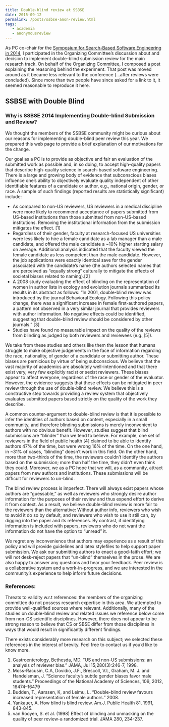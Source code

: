 ```yaml
---
title: Double-blind review at SSBSE
date: 2015-09-12
permalink: /posts/ssbse-anon-review.html
tags: 
   - academia
   - anonymousreview
---
```


As PC co-chair for the <a href="http://http//ssbse.org/2014/">Symposium for Search-Based Software Engineering in 2014</a>, I participated in the Organizing Committee&#8217;s discussion about and decision to implement double-blind submission review for the main research track. On behalf of the Organizing Committee, I composed a post explaining the reasoning behind the experiment. That post was moved around as it became less relevant to the conference (&#8230;after reviews were concluded). Since more than two people have since asked for a link to it, it seemed reasonable to reproduce it here.</p>
<h2>SSBSE with Double Blind</h2>
<h3>Why is SSBSE 2014 Implementing Double-blind Submission and Review?</h3>
<p>We thought the members of the SSBSE community might be curious about our reasons for implementing double-blind peer review this year. We prepared this web page to provide a brief explanation of our motivations for the change.</p>
<p>Our goal as a PC is to provide as objective and fair an evaluation of the submitted work as possible and, in so doing, to accept high-quality papers that describe high-quality science in search-based software engineering. There is a large and growing body of evidence that subconscious biases influence one&#8217;s ability to objectively evaluate quality independent of other identifiable features of a candidate or author, e.g., national origin, gender, or race. A sample of such findings (reported results are statistically significant) include:</p>
<ul>
<li class="other">As compared to non-US reviewers, US reviewers in a medical discipline were more likely to recommend acceptance of papers submitted from US-based institutions than those submitted from non-US-based institutions. Removing the institutional information from the submission mitigates the effect. [1]</li>
<li class="other">Regardless of their gender, faculty at research-focused US universities were less likely to hire a female candidate as a lab manager than a male candidate, and offered the male candidate a ~10% higher starting salary on average. Additional analysis indicated that the faculty viewed the female candidate as less competent than the male candidate. However, the job applications were exactly identical save for the gender associated with the candidate’s name (the authors selected names that are perceived as &#8220;equally strong&#8221; culturally to mitigate the effects of societal biases related to naming).[2]</li>
<li class="other">A 2008 study evaluating the effect of blinding on the representation of women in author lists in ecology and evolution journals summarized its results in its abstract as follows: &#8220;In 2001, double-blind review was introduced by the journal Behavioral Ecology. Following this policy change, there was a significant increase in female first-authored papers, a pattern not observed in a very similar journal that provides reviewers with author information. No negative effects could be identified, suggesting that double-blind review should be considered by other journals.&#8221; [3]</li>
<li class="other">Studies have found no measurable impact on the quality of the reviews from blinding as judged by both reviewers and reviewees (e.g.,[5]).</li>
</ul>
<p>We take from these studies and others like them the lesson that humans struggle to make objective judgements in the face of information regarding the race, nationality, of gender of a candidate or submitting author. These biases are pernicious by virtue of being subconscious. We believe that the vast majority of academics are absolutely well-intentioned and that there exist very, very few explicitly racist or sexist reviewers. These biases appear to affect everyone, regardless of the race or gender of the evaluator. However, the evidence suggests that these effects can be mitigated in peer review through the use of double-blind review. We believe this is a constructive step towards providing a review system that objectively evaluates submitted papers based strictly on the quality of the work they describe.</p>
<p>A common counter-argument to double-blind review is that it is possible to infer the identities of authors based on content, especially in a small community, and therefore blinding submissions is merely inconvenient to authors with no obvious benefit. However, studies suggest that blind submissions are “blinder” than we tend to believe. For example, one set of reviewers in the field of public health [4] claimed to be able to identify authors 47% of the time, but were wrong 16% of the time. On the one hand, in ~31% of cases, &#8220;blinding&#8221; doesn’t work in this field. On the other hand, more than two-thirds of the time, the reviewers couldn’t identify the authors based on the submission; more than half the time, they didn’t even think they could. Moreover, we as a PC hope that we will, as a community, attract papers from new authors and institutions. These submissions will be difficult for reviewers to un-blind.</p>
<p>The blind review process is imperfect. There will always exist papers whose authors are “guessable,” as well as reviewers who strongly desire author information for the purposes of their review and thus expend effort to derive it from context. As a result, we believe double-blind review is more fair to the reviewers than the alternative: Without author info, reviewers who wish to avoid it do so by default, and reviewers who wish to use it still can, by digging into the paper and its references. By contrast, if identifying information is included with papers, reviewers who do not want the information do not have the option to &#8220;unread&#8221; it.</p>
<p>We regret any inconvenience that authors may experience as a result of this policy and will provide guidelines and latex stylefiles to help support paper submission. We ask our submitting authors to enact a good-faith effort; we will not desk-reject papers that &#8220;un-blind&#8221; themselves in the prose. We are also happy to answer any questions and hear your feedback. Peer review is a collaborative system and a work-in-progress, and we are interested in the community’s experience to help inform future decisions.</p>
<h3>References:</h3>
<p>Threats to validity w.r.t references: the members of the organizing committee do not possess research expertise in this area. We attempted to provide well-qualified sources where relevant. Additionally, many of the studies on double-blind review and related issues we reference below come from non-CS scientific disciplines. However, there does not appear to be strong reason to believe that CS or SBSE differ from those disciplines in ways that would result in significantly different findings.</p>
<p>There exists considerably more research on this subject; we selected these references in the interest of brevity. Feel free to contact us if you&#8217;d like to know more.</p>
<ol>
<li>Gastroenterology, Bethesda, MD. &#8220;US and non-US submissions: an analysis of reviewer bias.&#8221; JAMA, Jul 15;280(3):246-7, 1998.</li>
<li>Moss-Racusin, C.A, Dovidio, J.F., Brescoll, V.L, Graham, M. J. and Handelsman, J. &#8220;Science faculty’s subtle gender biases favor male students.&#8221; Proceedings of the National Academy of Sciences, 109, 2012, 16474–16479</li>
<li>Budden, T., Aarssen, K, and Leimu, L. &#8220;Double-blind review favours increased representation of female authors.&#8221; 2008.</li>
<li>Yankauer, A. How blind is blind review. Am.J. Public Health 81, 1991, 843-845.</li>
<li>van Rooyen, S. et al. (1998) Effect of blinding and unmasking on the quality of peer review-a randomized trial. JAMA 280, 234-237.</li>
</ol>
